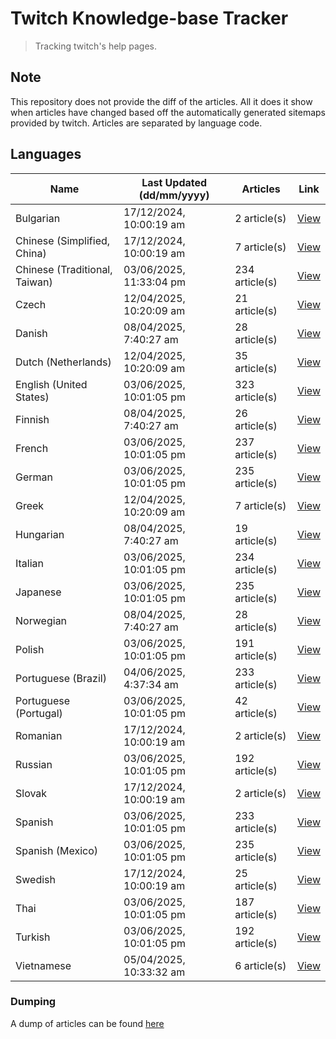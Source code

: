 # Twitch Knowledge-base Tracker
> Tracking twitch's help pages. 

## Note
This repository does not provide the diff of the articles. All it does it show when articles have changed based
off the automatically generated sitemaps provided by twitch. Articles are separated by language code.

## Languages

| Name                          | Last Updated (dd/mm/yyyy) | Articles       | Link                   |
|-------------------------------|---------------------------|----------------|------------------------|
| Bulgarian                     | 17/12/2024, 10:00:19 am   | 2 article(s)   | [View](docs/bg.md)     |
| Chinese (Simplified, China)   | 17/12/2024, 10:00:19 am   | 7 article(s)   | [View](docs/zh_CN.md)  |
| Chinese (Traditional, Taiwan) | 03/06/2025, 11:33:04 pm   | 234 article(s) | [View](docs/zh_TW.md)  |
| Czech                         | 12/04/2025, 10:20:09 am   | 21 article(s)  | [View](docs/cs.md)     |
| Danish                        | 08/04/2025, 7:40:27 am    | 28 article(s)  | [View](docs/da.md)     |
| Dutch (Netherlands)           | 12/04/2025, 10:20:09 am   | 35 article(s)  | [View](docs/nl_NL.md)  |
| English (United States)       | 03/06/2025, 10:01:05 pm   | 323 article(s) | [View](docs/en_US.md)  |
| Finnish                       | 08/04/2025, 7:40:27 am    | 26 article(s)  | [View](docs/fi.md)     |
| French                        | 03/06/2025, 10:01:05 pm   | 237 article(s) | [View](docs/fr.md)     |
| German                        | 03/06/2025, 10:01:05 pm   | 235 article(s) | [View](docs/de.md)     |
| Greek                         | 12/04/2025, 10:20:09 am   | 7 article(s)   | [View](docs/el.md)     |
| Hungarian                     | 08/04/2025, 7:40:27 am    | 19 article(s)  | [View](docs/hu.md)     |
| Italian                       | 03/06/2025, 10:01:05 pm   | 234 article(s) | [View](docs/it.md)     |
| Japanese                      | 03/06/2025, 10:01:05 pm   | 235 article(s) | [View](docs/ja.md)     |
| Norwegian                     | 08/04/2025, 7:40:27 am    | 28 article(s)  | [View](docs/no.md)     |
| Polish                        | 03/06/2025, 10:01:05 pm   | 191 article(s) | [View](docs/pl.md)     |
| Portuguese (Brazil)           | 04/06/2025, 4:37:34 am    | 233 article(s) | [View](docs/pt_BR.md)  |
| Portuguese (Portugal)         | 03/06/2025, 10:01:05 pm   | 42 article(s)  | [View](docs/pt_PT.md)  |
| Romanian                      | 17/12/2024, 10:00:19 am   | 2 article(s)   | [View](docs/ro.md)     |
| Russian                       | 03/06/2025, 10:01:05 pm   | 192 article(s) | [View](docs/ru.md)     |
| Slovak                        | 17/12/2024, 10:00:19 am   | 2 article(s)   | [View](docs/sk.md)     |
| Spanish                       | 03/06/2025, 10:01:05 pm   | 233 article(s) | [View](docs/es.md)     |
| Spanish (Mexico)              | 03/06/2025, 10:01:05 pm   | 235 article(s) | [View](docs/es_MX.md)  |
| Swedish                       | 17/12/2024, 10:00:19 am   | 25 article(s)  | [View](docs/sv.md)     |
| Thai                          | 03/06/2025, 10:01:05 pm   | 187 article(s) | [View](docs/th.md)     |
| Turkish                       | 03/06/2025, 10:01:05 pm   | 192 article(s) | [View](docs/tr.md)     |
| Vietnamese                    | 05/04/2025, 10:33:32 am   | 6 article(s)   | [View](docs/vi.md)     |

### Dumping
A dump of articles can be found [here](docs/RAW.md)
